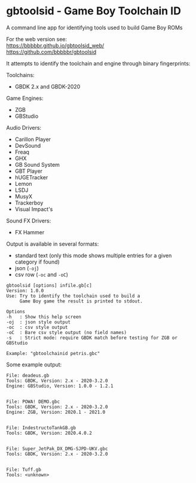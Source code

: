 gbtoolsid - Game Boy Toolchain ID
=================================

A command line app for identifying tools used to build Game Boy ROMs

For the web version see:  
https://bbbbbr.github.io/gbtoolsid_web/  
https://github.com/bbbbbr/gbtoolsid


It attempts to identify the toolchain and engine through binary fingerprints:

Toolchains:
- GBDK 2.x and GBDK-2020

Game Engines:
- ZGB
- GBStudio

Audio Drivers:
- Carillon Player
- DevSound
- Freaq
- GHX
- GB Sound System
- GBT Player
- hUGETracker
- Lemon
- LSDJ
- MusyX
- Trackerboy
- Visual Impact's

Sound FX Drivers:
- FX Hammer

Output is available in several formats:
- standard text (only this mode shows multiple entries for a given category if found)
- json (`-oj`)
- csv row (`-oc` and `-oC`)


```
gbtoolsid [options] infile.gb[c]
Version: 1.0.0
Use: Try to identify the toolchain used to build a
     Game Boy game the result is printed to stdout.

Options
-h   : Show this help screen
-oj  : json style output
-oc  : csv style output
-oC  : Bare csv style output (no field names)
-s   : Strict mode: require GBDK match before testing for ZGB or GBStudio

Example: "gbtoolchainid petris.gbc"

```


Some example output:
```
File: deadeus.gb
Tools: GBDK, Version: 2.x - 2020-3.2.0
Engine: GBStudio, Version: 1.0.0 - 1.2.1


File: POWA! DEMO.gbc
Tools: GBDK, Version: 2.x - 2020-3.2.0
Engine: ZGB, Version: 2020.1 - 2021.0


File: IndestructoTankGB.gb
Tools: GBDK, Version: 2020.4.0.2


File: Super_JetPak_DX_DMG-SJPD-UKV.gbc
Tools: GBDK, Version: 2.x - 2020-3.2.0


File: Tuff.gb
Tools: <unknown>
```

